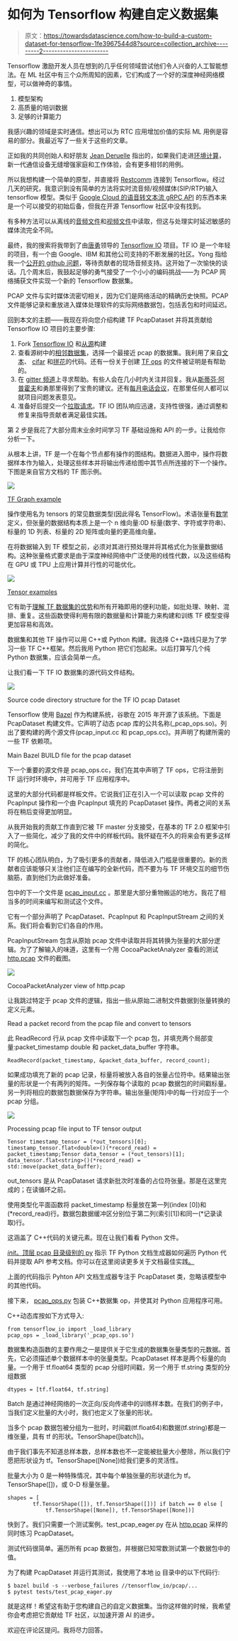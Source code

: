 # 如何为 Tensorflow 构建自定义数据集

> 原文：<https://towardsdatascience.com/how-to-build-a-custom-dataset-for-tensorflow-1fe3967544d8?source=collection_archive---------2----------------------->

Tensorflow 激励开发人员在想到的几乎任何领域尝试他们令人兴奋的人工智能想法。在 ML 社区中有三个众所周知的因素，它们构成了一个好的深度神经网络模型，可以做神奇的事情。

1.  模型架构
2.  高质量的培训数据
3.  足够的计算能力

我感兴趣的领域是实时通信。想出可以为 RTC 应用增加价值的实际 ML 用例是容易的部分。我最近写了一些关于这些的文章。

正如我的共同创始人和好朋友 [Jean Deruelle](https://www.linkedin.com/in/jeanderuelle/) 指出的，如果我们走进[环境计算](https://www.computerworld.com/article/3402959/why-ambient-computing-is-just-a-marketing-buzzword-for-now.html)，新一代通信设备无缝增强家庭和工作体验，会有更多相邻的用例。

所以我想构建一个简单的原型，并直接将 [Restcomm](https://github.com/restcomm) 连接到 Tensorflow。经过几天的研究，我意识到没有简单的方法将实时流音频/视频媒体(SIP/RTP)输入 tensorflow 模型。类似于 [Google Cloud 的语音转文本流 gRPC API](https://cloud.google.com/speech-to-text/docs/streaming-recognize) 的东西本来是一个可以接受的初始后备，但我在开源 Tensorflow 社区中没有找到。

有多种方法可以从离线的[音频文件](https://github.com/tensorflow/io/tree/master/tensorflow_io/audio)和[视频文件](https://github.com/tensorflow/io/tree/master/tensorflow_io/video)中读取，但这与处理实时延迟敏感的媒体流完全不同。

最终，我的搜索将我带到了由[唐勇](https://www.linkedin.com/in/yong-tang/)领导的 [Tensorflow IO](https://github.com/tensorflow/io) 项目。TF IO 是一个年轻的项目，有一个由 Google、IBM 和其他公司支持的不断发展的社区。Yong 指给我一个[公开的 github 问题](https://github.com/tensorflow/io/issues/50)，等待贡献者的现场音频支持。这开始了一次愉快的谈话。几个周末后，我鼓起足够的勇气接受了一个小小的编码挑战——为 PCAP 网络捕获文件实现一个新的 Tensorflow 数据集。

PCAP 文件与实时媒体流密切相关，因为它们是网络活动的精确历史快照。PCAP 文件能够记录和重放进入媒体处理软件的实际网络数据包，包括丢包和时间延迟。

回到本文的主题——我现在将向您介绍构建 TF PcapDataset 并将其贡献给 Tensorflow IO 项目的主要步骤:

1.  Fork [Tensorflow IO](https://github.com/tensorflow/io) 和[从源](https://github.com/tensorflow/io#developing)构建
2.  查看源树中的[相邻数据集](https://github.com/tensorflow/io/tree/master/tensorflow_io)，选择一个最接近 pcap 的数据集。我利用了来自[文本](https://github.com/tensorflow/io/tree/master/tensorflow_io/text)、 [cifar](https://github.com/tensorflow/io/tree/master/tensorflow_io/cifar) 和[拼花](https://github.com/tensorflow/io/tree/master/tensorflow_io/parquet)的代码。还有一份关于创建 [TF ops](https://www.tensorflow.org/guide/extend/op#build_the_op_library) 的文件被证明是有帮助的。
3.  在 [gitter 频道](https://gitter.im/tensorflow/sig-io?utm_source=share-link&utm_medium=link&utm_campaign=share-link)上寻求帮助。有些人会在几小时内关注并回复。我从[斯蒂芬·阿普霍夫](https://github.com/suphoff)和勇那里得到了宝贵的建议。还有[每月电话会议](https://docs.google.com/document/d/1CB51yJxns5WA4Ylv89D-a5qReiGTC0GYum6DU-9nKGo/edit#heading=h.7ck4k2782ggg)，在那里任何人都可以就项目问题发表意见。
4.  准备好后提交一个[拉取请求](https://github.com/tensorflow/io/pull/303)。TF IO 团队响应迅速，支持性很强，通过调整和修复来指导贡献者满足最佳实践。

第 2 步是我花了大部分周末业余时间学习 TF 基础设施和 API 的一步。让我给你分析一下。

从根本上讲，TF 是一个在每个节点都有操作的图结构。数据进入图中，操作将数据样本作为输入，处理这些样本并将输出传递给图中其节点所连接的下一个操作。下图是来自官方文档的 TF 图示例。

![](img/af8db26d9848cb187bd09b69e61e9016.png)

[TF Graph example](https://www.tensorflow.org/guide/graphs)

操作使用名为 tensors 的常见数据类型(因此得名 TensorFlow)。术语张量有[数学](https://en.wikipedia.org/wiki/Tensor)定义，但张量的数据结构本质上是一个 n 维向量:0D 标量(数字、字符或字符串)、标量的 1D 列表、标量的 2D 矩阵或向量的更高维向量。

在将数据输入到 TF 模型之前，必须对其进行预处理并将其格式化为张量数据结构。这种张量格式要求是由于深度神经网络中广泛使用的线性代数，以及这些结构在 GPU 或 TPU 上应用计算并行性的可能优化。

![](img/7afeb2f7d8c57daccf928097ebc1af57.png)

[Tensor examples](/a-beginner-introduction-to-tensorflow-part-1-6d139e038278)

它有助于[理解 TF 数据集的优势](https://www.tensorflow.org/guide/datasets#batching_dataset_elements)和所有开箱即用的便利功能，如批处理、映射、混排、重复。这些函数使得利用有限的数据量和计算能力来构建和训练 TF 模型变得更加容易和高效。

数据集和其他 TF 操作可以用 C++或 Python 构建。我选择 C++路线只是为了学习一些 TF C++框架。然后我用 Python 把它们包起来。以后打算写几个纯 Python 数据集，应该会简单一点。

让我们看一下 TF IO 数据集的源代码文件结构。

![](img/7213b14e14ef0c1025494ccd4a68a058.png)

Source code directory structure for the TF IO pcap Dataset

Tensorflow 使用 [Bazel](https://bazel.build/) 作为构建系统，谷歌在 2015 年开源了该系统。下面是 PcapDataset 构建文件。它声明了动态 pcap 库的公共名称(_pcap_ops.so)。列出了要构建的两个源文件(pcap_input.cc 和 pcap_ops.cc)。并声明了构建所需的一些 TF 依赖项。

Main Bazel BUILD file for the pcap dataset

下一个重要的源文件是 pcap_ops.cc，我们在其中声明了 TF ops，它将注册到 TF 运行时环境中，并可用于 TF 应用程序中。

这里的大部分代码都是样板文件。它说我们正在引入一个可以读取 pcap 文件的 PcapInput 操作和一个由 PcapInput 填充的 PcapDataset 操作。两者之间的关系将在稍后变得更加明显。

从我开始我的贡献工作直到它被 TF master 分支接受，在基本的 TF 2.0 框架中引入了一些简化，减少了我的文件中的样板代码。我怀疑在不久的将来会有更多这样的简化。

TF 的核心团队明白，为了吸引更多的贡献者，降低进入门槛是很重要的。新的贡献者应该能够只关注他们正在编写的全新代码，而不要为与 TF 环境交互的细节伤脑筋，直到他们为此做好准备。

包中的下一个文件是 [pcap_input.cc](https://github.com/tensorflow/io/blob/master/tensorflow_io/pcap/kernels/pcap_input.cc) 。那里是大部分重物搬运的地方。我花了相当多的时间来编写和测试这个文件。

它有一个部分声明了 PcapDataset、PcapInput 和 PcapInputStream 之间的关系。我们将会看到它们各自的作用。

PcapInputStream 包含从原始 pcap 文件中读取并将其转换为张量的大部分逻辑。为了了解输入的味道，这里有一个用 CocoaPacketAnalyzer 查看的测试 [http.pcap](https://github.com/tensorflow/io/blob/master/tests/test_pcap/http.pcap) 文件的截图。

![](img/6c50e0f479da782330fa3b8d43a0f492.png)

CocoaPacketAnalyzer view of http.pcap

让我跳过特定于 pcap 文件的逻辑，指出一些从原始二进制文件数据到张量转换的定义元素。

Read a packet record from the pcap file and convert to tensors

此 ReadRecord 行从 pcap 文件中读取下一个 pcap 包，并填充两个局部变量:packet_timestamp double 和 packet_data_buffer 字符串。

```
ReadRecord(packet_timestamp, &packet_data_buffer, record_count);
```

如果成功填充了新的 pcap 记录，标量将被放入各自的张量占位符中。结果输出张量的形状是一个有两列的矩阵。一列保存每个读取的 pcap 数据包的时间戳标量。另一列将相应的数据包数据保存为字符串。输出张量(矩阵)中的每一行对应于一个 pcap 分组。

![](img/8af64ef8c9a0f62814713de221c27b4d.png)

Processing pcap file input to TF tensor output

```
Tensor timestamp_tensor = (*out_tensors)[0];
timestamp_tensor.flat<double>()(*record_read) = packet_timestamp;Tensor data_tensor = (*out_tensors)[1];
data_tensor.flat<string>()(*record_read) = std::move(packet_data_buffer);
```

out_tensors 是从 PcapDataset 请求新批次时准备的占位符张量。那是在这里完成的；在读循环之前。

使用类型化平面函数将 packet_timestamp 标量放在第一列(index [0])和(*record_read)行。数据包数据缓冲区分别位于第二列(索引[1])和同一(*记录读取)行。

这涵盖了 C++代码的关键元素。现在让我们看看 Python 文件。

[_init_。顶层 pcap 目录级别的 py](https://github.com/tensorflow/io/blob/master/tensorflow_io/pcap/__init__.py) 指示 TF Python 文档生成器如何遍历 Python 代码并提取 API 参考文档。你可以在这里阅读更多关于文档最佳实践[。](https://github.com/Debian/tensorflow/blob/master/tensorflow/docs_src/community/documentation.md#generating-python-api-documentation)

上面的代码指示 Pyhton API 文档生成器专注于 PcapDataset 类，忽略该模型中的其他代码。

接下来， [pcap_ops.py](https://github.com/tensorflow/io/blob/master/tensorflow_io/pcap/python/ops/pcap_ops.py) 包装 C++数据集 op，并使其对 Python 应用程序可用。

C++动态库按如下方式导入:

```
from tensorflow_io import _load_library
pcap_ops = _load_library('_pcap_ops.so')
```

数据集构造函数的主要作用之一是提供关于它生成的数据集张量类型的元数据。首先，它必须描述单个数据样本中的张量类型。PcapDataset 样本是两个标量的向量。一个用于 tf.float64 类型的 pcap 分组时间戳，另一个用于 tf.string 类型的分组数据

```
dtypes = [tf.float64, tf.string]
```

Batch 是通过神经网络的一次正向/反向传递中的训练样本数。在我们的例子中，当我们定义批量的大小时，我们也定义了张量的形状。

当多个 pcap 数据包被分组为一批时，时间戳(tf.float64)和数据(tf.string)都是一维张量，具有 tf 的形状。TensorShape([batch])。

由于我们事先不知道总样本数，总样本数也不一定能被批量大小整除，所以我们宁愿把形状设为 tf。TensorShape([None])给我们更多的灵活性。

批量大小为 0 是一种特殊情况，其中每个单独张量的形状退化为 tf。TensorShape([])，或 0-D 标量张量。

```
shapes = [
        tf.TensorShape([]), tf.TensorShape([])] if batch == 0 else [
            tf.TensorShape([None]), tf.TensorShape([None])]
```

快到了。我们只需要一个测试案例。test_pcap_eager.py 在从 [http.pcap](https://github.com/tensorflow/io/blob/master/tests/test_pcap/http.pcap) 采样的同时练习 PcapDataset。

测试代码很简单。遍历所有 pcap 数据包，并根据已知常数测试第一个数据包中的值。

为了构建 PcapDataset 并运行其测试，我使用了本地 [io](https://github.com/tensorflow/io) 目录中的以下代码行:

```
$ bazel build -s --verbose_failures //tensorflow_io/pcap/...
$ pytest tests/test_pcap_eager.py
```

就是这样！希望这有助于您构建自己的自定义数据集。当你这样做的时候，我希望你会考虑把它贡献给 TF 社区，以加速开源 AI 的进步。

欢迎在评论区提问。我将尽力回答。